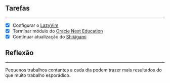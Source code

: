 ## Tarefas
---
 - [x] Configurar o [LazyVim](api/2024/07/2024-07-08-LazyVim.md)
 - [x] Terminar módulo do [Oracle Next Education](maps/Oracle%20Next%20Education.md)
 - [x] Continuar atualização do [Shikigami](api/2024/06/2024-06-30-Shikigami.md)

##  Reflexão
---
Pequenos trabalhos contantes a cada dia podem trazer mais resultados do que muito trabalho esporádico.